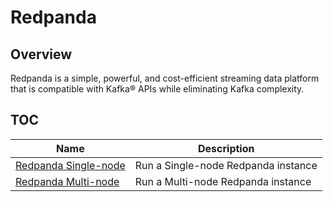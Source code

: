 # Redpanda

## Overview

Redpanda is a simple, powerful, and cost-efficient streaming data platform that
is compatible with Kafka® APIs while eliminating Kafka complexity.

## TOC

| Name                                  | Description                         |
| ------------------------------------- | ----------------------------------- |
| [Redpanda Single-node](./single-node) | Run a Single-node Redpanda instance |
| [Redpanda Multi-node](./multi-node)   | Run a Multi-node Redpanda instance  |
